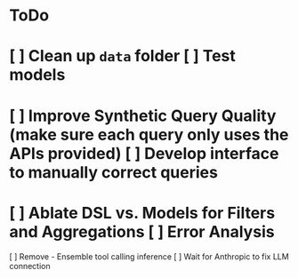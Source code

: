# ToDo

[ ] Clean up `data` folder
[ ] Test models
===
[ ] Improve Synthetic Query Quality (make sure each query only uses the APIs provided)
[ ] Develop interface to manually correct queries
===
[ ] Ablate DSL vs. Models for Filters and Aggregations
[ ] Error Analysis
===
[ ] Remove - Ensemble tool calling inference
[ ] Wait for Anthropic to fix LLM connection